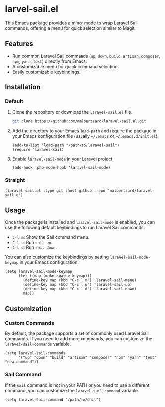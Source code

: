 # larvel-sail.el

This Emacs package provides a minor mode to wrap Laravel Sail commands, offering a menu for quick selection similar to Magit.

## Features

- Run common Laravel Sail commands (`up`, `down`, `build`, `artisan`, `composer`, `npm`, `yarn`, `test`) directly from Emacs.
- A customizable menu for quick command selection.
- Easily customizable keybindings.

## Installation

### Default
1. Clone the repository or download the `laravel-sail.el` file.

   ```sh
   git clone https://github.com/malbertzard/laravel-sail.el.git
   ```

2. Add the directory to your Emacs `load-path` and require the package in your Emacs configuration file (usually `~/.emacs` or `~/.emacs.d/init.el`).

   ```emacs-lisp
   (add-to-list 'load-path "/path/to/laravel-sail")
   (require 'laravel-sail)
   ```

3. Enable `laravel-sail-mode` in your Laravel project.

   ```emacs-lisp
   (add-hook 'php-mode-hook 'laravel-sail-mode)
   ```
   
### Straight
   ```emacs-lisp
   (laravel-sail.el :type git :host github :repo "malbertzard/laravel-sail.e")
   ```

## Usage

Once the package is installed and `laravel-sail-mode` is enabled, you can use the following default keybindings to run Laravel Sail commands:

- `C-l m`: Show the Sail command menu.
- `C-l u`: Run `sail up`.
- `C-l d`: Run `sail down`.

You can also customize the keybindings by setting `laravel-sail-mode-keymap` in your Emacs configuration:

```emacs-lisp
(setq laravel-sail-mode-keymap
      (let ((map (make-sparse-keymap)))
        (define-key map (kbd "C-c l m") 'laravel-sail-menu)
        (define-key map (kbd "C-c l u") 'laravel-sail-up)
        (define-key map (kbd "C-c l d") 'laravel-sail-down)
        map))
```

## Customization

### Custom Commands

By default, the package supports a set of commonly used Laravel Sail commands. If you need to add more commands, you can customize the `laravel-sail-commands` variable.

```emacs-lisp
(setq laravel-sail-commands
      '("up" "down" "build" "artisan" "composer" "npm" "yarn" "test" "new-command"))
```

### Sail Command

If the `sail` command is not in your PATH or you need to use a different command, you can customize the `laravel-sail-command` variable.

```emacs-lisp
(setq laravel-sail-command "/path/to/sail")
```
